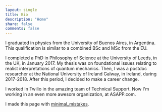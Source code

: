 ```yaml
---
layout: single
title: Bio
description: "Home"
share: false
comments: false
---
```


I graduated in physics from the University of Buenos Aires, in Argentina. This qualification is similar to a combined BSc and MSc from the EU.

I completed a PhD in Philosophy of Science at the University of Leeds, in the UK, in January 2017. My thesis was on foundational issues relating to realist interpretations of quantum mechanics. Then, I was a postdoc researcher at the National University of Ireland Galway, in Ireland, during 2017-2018. After this period, I decided to make a career change.

I worked in Twilio in the amazing team of Technical Support. Now I'm working in an even more awesom organization, at ASAPP.com. 


I made this page with [minimal_mistakes](https://mmistakes.github.io/minimal-mistakes/).
